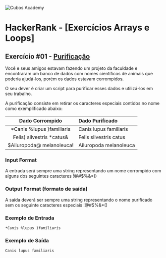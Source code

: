 ![Cubos Academy](https://i.imgur.com/xG74tOh.png)

# HackerRank - [Exercícios Arrays e Loops]

## Exercício #01 - [Purificação](https://www.hackerrank.com/contests/arrays-e-loops/challenges/purificacao)

Você e seus amigos estavam fazendo um projeto da faculdade e encontraram um banco de dados com nomes científicos de animais que poderia ajudá-los, porém os dados estavam corrompidos.

O seu dever é criar um script para purificar esses dados e utilizá-los em seu trabalho.

A purificação consiste em retirar os caracteres especiais contidos no nome como exemplificado abaixo:

Dado Corrompido   | Dado Purificado
:---------: | :------
*Canis %lupus )familiaris | Canis lupus familiaris
Felis) silvestris *catus& | Felis silvestris catus
$Ailuropoda@ melanoleuca! | Ailuropoda melanoleuca

### Input Format

A entrada será sempre uma string representando um nome corrompido com alguns dos seguintes caracteres !@#$%&*()

### Output Format (formato de saída)

A saída deverá ser sempre uma string representando o nome purificado sem os seguinte caracteres especiais !@#$%&*()

### Exemplo de Entrada

``*Canis %lupus )familiaris``

### Exemplo de Saída

``Canis lupus familiaris``
